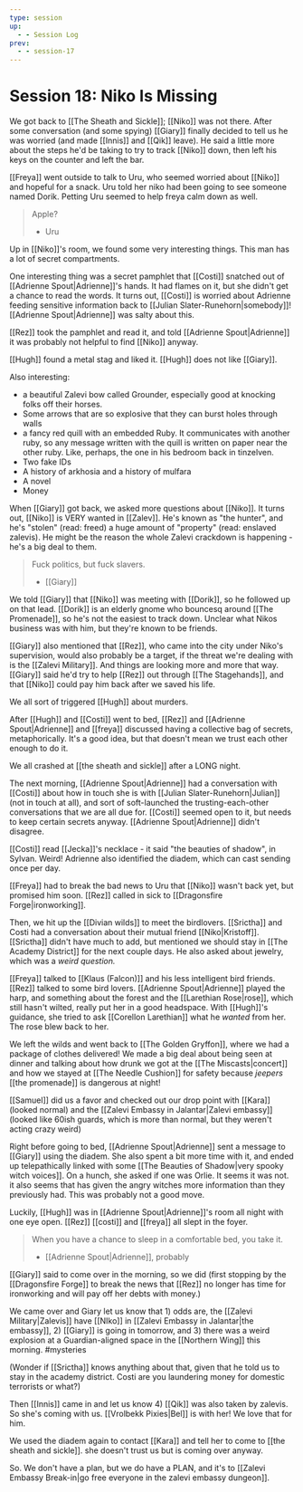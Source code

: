 ```yaml
---
type: session
up:
  - - Session Log
prev:
  - - session-17
---
```


# Session 18: Niko Is Missing

We got back to [[The Sheath and Sickle]]; [[Niko]] was not there. After some conversation (and some spying) [[Giary]] finally decided to tell us he was worried (and made [[Innis]] and [[Qik]] leave). He said a little more about the steps he'd be taking to try to track [[Niko]] down, then left his keys on the counter and left the bar. 

[[Freya]] went outside to talk to Uru, who seemed worried about [[Niko]] and hopeful for a snack. Uru told her niko had been going to see someone named Dorik. Petting Uru seemed to help freya calm down as well. 

> Apple? 
> 
> - Uru

Up in [[Niko]]'s room, we found some very interesting things. This man has a lot of secret compartments. 

One interesting thing was a secret pamphlet that [[Costi]] snatched out of [[Adrienne Spout|Adrienne]]'s hands. It had flames on it, but she didn't get a chance to read the words. It turns out, [[Costi]] is worried about Adrienne feeding sensitive information back to [[Julian Slater-Runehorn|somebody]]! [[Adrienne Spout|Adrienne]] was salty about this. 

[[Rez]] took the pamphlet and read it, and told [[Adrienne Spout|Adrienne]] it was probably not helpful to find [[Niko]] anyway. 

[[Hugh]] found a metal stag and liked it. [[Hugh]] does not like [[Giary]]. 

Also interesting:
- a beautiful Zalevi bow called Grounder, especially good at knocking folks off their horses. 
- Some arrows that are so explosive that they can burst holes through walls 
- a fancy red quill with an embedded Ruby. It communicates with another ruby, so any message written with the quill is written on paper near the other ruby. Like, perhaps, the one in his bedroom back in tinzelven. 
- Two fake IDs
- A history of arkhosia and a history of mulfara
- A novel 
- Money 

When [[Giary]] got back, we asked more questions about [[Niko]]. It turns out, [[Niko]] is VERY wanted in [[Zalev]]. He's known as "the hunter", and he's "stolen" (read: freed) a huge amount of "property" (read: enslaved zalevis). He might be the reason the whole Zalevi crackdown is happening - he's a big deal to them. 

> Fuck politics, but fuck slavers. 
> 
> - [[Giary]]

We told [[Giary]] that [[Niko]] was meeting with [[Dorik]], so he followed up on that lead. [[Dorik]] is an elderly gnome who bouncesq around [[The Promenade]], so he's not the easiest to track down. Unclear what Nikos business was with him, but they're known to be friends. 

[[Giary]] also mentioned that [[Rez]], who came into the city under Niko's supervision, would also probably be a target, if the threat we're dealing with is the [[Zalevi Military]]. And things are looking more and more that way. [[Giary]] said he'd try to help [[Rez]] out through [[The Stagehands]], and that [[Niko]] could pay him back after we saved his life. 

We all sort of triggered [[Hugh]] about murders. 

After [[Hugh]] and [[Costi]] went to bed, [[Rez]] and [[Adrienne Spout|Adrienne]] and [[freya]] discussed having a collective bag of secrets, metaphorically. It's a good idea, but that doesn't mean we trust each other enough to do it. 

We all crashed at [[the sheath and sickle]] after a LONG night. 

The next morning, [[Adrienne Spout|Adrienne]] had a conversation with [[Costi]] about how in touch she is with [[Julian Slater-Runehorn|Julian]] (not in touch at all), and sort of soft-launched the trusting-each-other conversations that we are all due for. [[Costi]] seemed open to it, but needs to keep certain secrets anyway. [[Adrienne Spout|Adrienne]] didn't disagree. 

[[Costi]] read [[Jecka]]'s necklace - it said "the beauties of shadow", in Sylvan. Weird! Adrienne also identified the diadem, which can cast sending once per day. 

[[Freya]] had to break the bad news to Uru that [[Niko]] wasn't back yet, but promised him soon. [[Rez]] called in sick to [[Dragonsfire Forge|ironworking]].

Then, we hit up the [[Divian wilds]] to meet the birdlovers. [[Srictha]] and Costi had a conversation about their mutual friend [[Niko|Kristoff]]. [[Srictha]] didn't have much to add, but mentioned we should stay in [[The Academy District]] for the next couple days. He also asked about jewelry, which was a *weird question.* 

[[Freya]] talked to [[Klaus (Falcon)]] and his less intelligent bird friends. [[Rez]] talked to some bird lovers. [[Adrienne Spout|Adrienne]] played the harp, and something about the forest and the [[Larethian Rose|rose]], which still hasn't wilted, really put her in a good headspace. With [[Hugh]]'s guidance, she tried to ask [[Corellon Larethian]] what he *wanted* from her. The rose blew back to her. 

We left the wilds and went back to [[The Golden Gryffon]], where we had a package of clothes delivered! We made a big deal about being seen at dinner and talking about how drunk we got at the [[The Miscasts|concert]] and how we stayed at [[The Needle Cushion]] for safety because *jeepers* [[the promenade]] is dangerous at night! 

[[Samuel]] did us a favor and checked out our drop point with [[Kara]] (looked normal) and the [[Zalevi Embassy in Jalantar|Zalevi embassy]] (looked like 60ish guards, which is more than normal, but they weren't acting crazy weird)

Right before going to bed, [[Adrienne Spout|Adrienne]] sent a message to [[Giary]] using the diadem. She also spent a bit more time with it, and ended up telepathically linked with some [[The Beauties of Shadow|very spooky witch voices]]. On a hunch, she asked if one was Orlie. It seems it was not. it also seems that has given the angry witches more information than they previously had. This was probably not a good move. 

Luckily, [[Hugh]] was in [[Adrienne Spout|Adrienne]]'s room all night with one eye open. [[Rez]] [[costi]] and [[freya]] all slept in the foyer.

> When you have a chance to sleep in a comfortable bed, you take it.
> 
> - [[Adrienne Spout|Adrienne]], probably 

[[Giary]] said to come over in the morning, so we did (first stopping by the [[Dragonsfire Forge]] to break the news that [[Rez]] no longer has time for ironworking and will pay off her debts with money.) 

We came over and Giary let us know that 1) odds are, the [[Zalevi Military|Zalevis]] have [[NIko]] in [[Zalevi Embassy in Jalantar|the embassy]], 2) [[Giary]] is going in tomorrow, and 3) there was a weird explosion at a Guardian-aligned space in the [[Northern Wing]] this morning. #mysteries 

(Wonder if [[Srictha]] knows anything about that, given that he told us to stay in the academy district. Costi are you laundering money for domestic terrorists or what?)

Then [[Innis]] came in and let us know 4) [[Qik]] was also taken by zalevis. So she's coming with us. [[Vrolbekk Pixies|Bel]] is with her! We love that for him. 

We used the diadem again to contact [[Kara]] and tell her to come to [[the sheath and sickle]]. she doesn't trust us but is coming over anyway. 

So. We don't have a plan, but we do have a PLAN, and it's to [[Zalevi Embassy Break-in|go free everyone in the zalevi embassy dungeon]]. 
